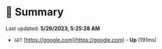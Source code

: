 # 📖 Summary
Last updated: **5/26/2023, 5:25:28 AM**

- `GET` [https://google.com](https://google.com) - **Up** (191ms)
